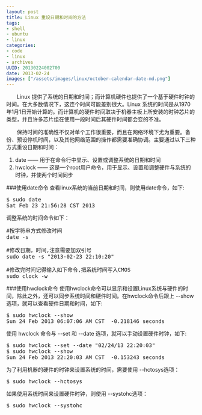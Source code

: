 ```yaml
--- 
layout: post
title: Linux 重设日期和时间的方法
tags: 
- shell
- ubuntu
- linux
categories:
- code
- linux
- archives
UUID: 20130224002700
date: 2013-02-24
images: ["/assets/images/linux/october-calendar-date-md.png"]
---
```


　　Linux 提供了系统的日期和时间；而计算机硬件也提供了一个基于硬件时钟的时间。在大多数情况下，这连个时间可能差别很大。Linux 系统的时间是从1970年1月1日开始计算的。而计算机的硬件时间取决于机器主板上所安装的时钟芯片的类型，并且许多芯片组在使用一段时间后其硬件时间都会变的不准。

　　保持时间的准确性不仅对单个工作很重要，而且在网络环境下尤为重要。备份、预设停机时间，以及其他网络范围的操作都需要准确协调。主要通过以下三种方式重设日期和时间：
<ol>
<li>date —— 用于在命令行中显示、设置或调整系统的日期和时间</li>
<li>hwclock —— 这是一个root用户命令，用于显示、设置和调整硬件与系统的时钟，并使两个时间同步</li>
</ol>

###使用date命令
查看linux系统的当前日期和时间，则使用date命令，如下:
<pre id="bash">
$ sudo date
Sat Feb 23 21:56:28 CST 2013
</pre>

调整系统的时间命令如下：
<pre id="bash">
#按字符串方式修改时间
date -s 

#修改日期，时间,注意需要加双引号
sudo date -s "2013-02-23 22:10:20"

#修改完时间记得输入如下命令,把系统时间写入CMOS
sudo clock -w
</pre>

###使用hwclock命令
使用hwclock命令可以显示和设置Linux系统与硬件的时间，除此之外，还可以同步系统时间和硬件时间。在hwclock命令后跟上 --show选项，就可以查看硬件日期和时间，如下:
<pre id="bash">
$ sudo hwclock --show
Sun 24 Feb 2013 06:07:06 AM CST  -0.218146 seconds
</pre>

使用 hwclock 命令与 --set 和 --date 选项，就可以手动设置硬件时钟，如下:
<pre id="bash">
$ sudo hwclock --set --date "02/24/13 22:20:03"
$ sudo hwclock --show
Sun 24 Feb 2013 22:20:03 AM CST  -0.153243 seconds
</pre>
为了利用机器的硬件的时钟来设置系统的时间，需要使用 --hctosys选项：
<pre id="bash">
$ sudo hwclock --hctosys
</pre>

如果使用系统时间来设置硬件时钟，则使用 --systohc选项：
<pre id="bash">
$ sudo hwclock --systohc
</pre>


